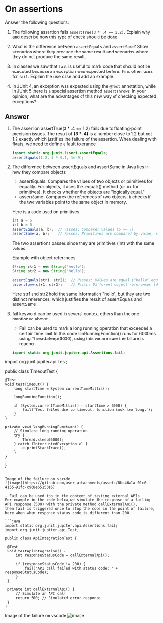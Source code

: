 # On assertions

Answer the following questions:

1. The following assertion fails `assertTrue(3 * .4 == 1.2)`. Explain why and describe how this type of check should be done.

2. What is the difference between `assertEquals` and `assertSame`? Show scenarios where they produce the same result and scenarios where they do not produce the same result.

3. In classes we saw that `fail` is useful to mark code that should not be executed because an exception was expected before. Find other uses for `fail`. Explain the use case and add an example.

4. In JUnit 4, an exception was expected using the `@Test` annotation, while in JUnit 5 there is a special assertion method `assertThrows`. In your opinion, what are the advantages of this new way of checking expected exceptions?

## Answer

1. The assertion assertTrue(3 * .4 == 1.2) fails due to floating-point precision issues. The result of **(3 * .4)** is a number close to 1.2 but not 1.2 exactly which justifies the failure of the assertion.
   When dealing with floats, we need to define a fault tolerance
   ```java
   import static org.junit.Assert.assertEquals;
   assertEquals(1.2, 3 * 0.4, 1e-9);
   ```

2. The difference between assertEquals and assertSame in Java lies in how they compare objects:
   <ul>
    <li>assertEquals: Compares the values of two objects or primitives for equality. For objects, it uses the .equals() method (or == for primitives). It checks whether the objects are "logically equal."</li>
    <li>assertSame: Compares the references of two objects. It checks if the two variables point to the same object in memory.</li>
   </ul>

   Here is a code used on primitives
   ```java
   int a = 5;
   int b = 5;
   assertEquals(a, b);  // Passes: Compares values (5 == 5)
   assertSame(a, b);    // Passes: Primitives are compared by value, so both are 5
   ```
   The two assertions passes since they are primitives (int) with the same values.

   Example with object references
   ```java
   String str1 = new String("hello");
   String str2 = new String("hello");
   
   assertEquals(str1, str2);  // Passes: Values are equal ("hello".equals("hello"))
   assertSame(str1, str2);    // Fails: Different object references (different memory locations)

   ```
   Here str1 and str2 hold the same information "hello", but they are two distinct references, which justifies the result of assertEquals and assertSame

3. fail keyword can be used in several context others than the one mentioned above:  
   - Fail can be used to mark a long running operation that exceeded a certain time limit
   In this code lonRunningFúnction() runs for 6000ms using Thread.sleep(6000), using this we are sure the failure is reacher.

   ```java
   import static org.junit.jupiter.api.Assertions.fail;
import org.junit.jupiter.api.Test;

public class TimeoutTest {

    @Test
    void testTimeout() {
        long startTime = System.currentTimeMillis();
        
        longRunningFunction();

        if (System.currentTimeMillis() - startTime > 5000) {
            fail("Test failed due to timeout: function took too long.");
        }
    }

    private void longRunningFunction() {
        // Simulate long running operation
        try {
            Thread.sleep(6000);
        } catch (InterruptedException e) {
            e.printStackTrace();
        }
    }
}

   ```
   
Image of the failure on vscode
![image](https://github.com/user-attachments/assets/8bc46a1a-01c0-4155-91fc-c968e6515316)

  - Fail can be used too in the context of testing external APIs  
For example in the code below,we simulate the response of a failing API response (500) with the private method callExternalAoi(),
then fail is triggered once to stop the code in the point of failure, here when when response status code is different than 200.

```java
import static org.junit.jupiter.api.Assertions.fail;
import org.junit.jupiter.api.Test;

public class ApiIntegrationTest {

    @Test
    void testApiIntegration() {
        int responseStatusCode = callExternalApi();

        if (responseStatusCode != 200) {
            fail("API call failed with status code: " + responseStatusCode);
        }
    }

    private int callExternalApi() {
        // Simulate an API call
        return 500; // Simulated error response
    }
}
```
Image of the failure on vscode
![image](https://github.com/user-attachments/assets/cd81501b-69f5-43ce-a92d-6dd5dfbe59dc)


